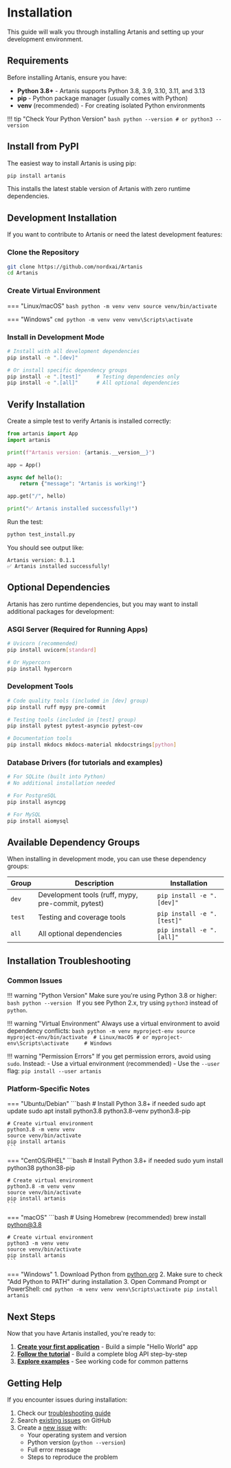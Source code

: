 # Installation

This guide will walk you through installing Artanis and setting up your development environment.

## Requirements

Before installing Artanis, ensure you have:

- **Python 3.8+** - Artanis supports Python 3.8, 3.9, 3.10, 3.11, and 3.13
- **pip** - Python package manager (usually comes with Python)
- **venv** (recommended) - For creating isolated Python environments

!!! tip "Check Your Python Version"
    ```bash
    python --version
    # or
    python3 --version
    ```

## Install from PyPI

The easiest way to install Artanis is using pip:

```bash
pip install artanis
```

This installs the latest stable version of Artanis with zero runtime dependencies.

## Development Installation

If you want to contribute to Artanis or need the latest development features:

### Clone the Repository

```bash
git clone https://github.com/nordxai/Artanis
cd Artanis
```

### Create Virtual Environment

=== "Linux/macOS"
    ```bash
    python -m venv venv
    source venv/bin/activate
    ```

=== "Windows"
    ```cmd
    python -m venv venv
    venv\Scripts\activate
    ```

### Install in Development Mode

```bash
# Install with all development dependencies
pip install -e ".[dev]"

# Or install specific dependency groups
pip install -e ".[test]"     # Testing dependencies only
pip install -e ".[all]"      # All optional dependencies
```

## Verify Installation

Create a simple test to verify Artanis is installed correctly:

```python title="test_install.py"
from artanis import App
import artanis

print(f"Artanis version: {artanis.__version__}")

app = App()

async def hello():
    return {"message": "Artanis is working!"}

app.get("/", hello)

print("✅ Artanis installed successfully!")
```

Run the test:

```bash
python test_install.py
```

You should see output like:
```
Artanis version: 0.1.1
✅ Artanis installed successfully!
```

## Optional Dependencies

Artanis has zero runtime dependencies, but you may want to install additional packages for development:

### ASGI Server (Required for Running Apps)

```bash
# Uvicorn (recommended)
pip install uvicorn[standard]

# Or Hypercorn
pip install hypercorn
```

### Development Tools

```bash
# Code quality tools (included in [dev] group)
pip install ruff mypy pre-commit

# Testing tools (included in [test] group)
pip install pytest pytest-asyncio pytest-cov

# Documentation tools
pip install mkdocs mkdocs-material mkdocstrings[python]
```

### Database Drivers (for tutorials and examples)

```bash
# For SQLite (built into Python)
# No additional installation needed

# For PostgreSQL
pip install asyncpg

# For MySQL
pip install aiomysql
```

## Available Dependency Groups

When installing in development mode, you can use these dependency groups:

| Group | Description | Installation |
|-------|-------------|--------------|
| `dev` | Development tools (ruff, mypy, pre-commit, pytest) | `pip install -e ".[dev]"` |
| `test` | Testing and coverage tools | `pip install -e ".[test]"` |
| `all` | All optional dependencies | `pip install -e ".[all]"` |

## Installation Troubleshooting

### Common Issues

!!! warning "Python Version"
    Make sure you're using Python 3.8 or higher:
    ```bash
    python --version
    ```
    If you see Python 2.x, try using `python3` instead of `python`.

!!! warning "Virtual Environment"
    Always use a virtual environment to avoid dependency conflicts:
    ```bash
    python -m venv myproject-env
    source myproject-env/bin/activate  # Linux/macOS
    # or
    myproject-env\Scripts\activate     # Windows
    ```

!!! warning "Permission Errors"
    If you get permission errors, avoid using `sudo`. Instead:
    - Use a virtual environment (recommended)
    - Use the `--user` flag: `pip install --user artanis`

### Platform-Specific Notes

=== "Ubuntu/Debian"
    ```bash
    # Install Python 3.8+ if needed
    sudo apt update
    sudo apt install python3.8 python3.8-venv python3.8-pip

    # Create virtual environment
    python3.8 -m venv venv
    source venv/bin/activate
    pip install artanis
    ```

=== "CentOS/RHEL"
    ```bash
    # Install Python 3.8+ if needed
    sudo yum install python38 python38-pip

    # Create virtual environment
    python3.8 -m venv venv
    source venv/bin/activate
    pip install artanis
    ```

=== "macOS"
    ```bash
    # Using Homebrew (recommended)
    brew install python@3.8

    # Create virtual environment
    python3 -m venv venv
    source venv/bin/activate
    pip install artanis
    ```

=== "Windows"
    1. Download Python from [python.org](https://python.org)
    2. Make sure to check "Add Python to PATH" during installation
    3. Open Command Prompt or PowerShell:
    ```cmd
    python -m venv venv
    venv\Scripts\activate
    pip install artanis
    ```

## Next Steps

Now that you have Artanis installed, you're ready to:

1. **[Create your first application](quickstart.md)** - Build a simple "Hello World" app
2. **[Follow the tutorial](../tutorials/index.md)** - Build a complete blog API step-by-step
3. **[Explore examples](../examples/index.md)** - See working code for common patterns

## Getting Help

If you encounter issues during installation:

1. Check our [troubleshooting guide](../contributing/development.md#troubleshooting)
2. Search [existing issues](https://github.com/nordxai/Artanis/issues) on GitHub
3. Create a [new issue](https://github.com/nordxai/Artanis/issues/new) with:
   - Your operating system and version
   - Python version (`python --version`)
   - Full error message
   - Steps to reproduce the problem
